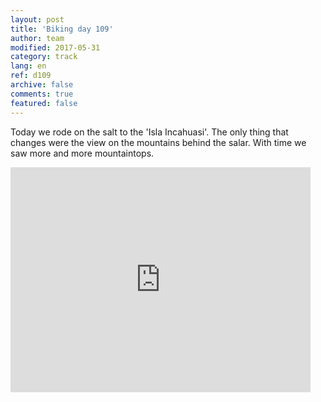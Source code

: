 ```yaml
---   
layout: post 
title: 'Biking day 109'  
author: team 
modified: 2017-05-31
category: track 
lang: en 
ref: d109
archive: false 
comments: true 
featured: false 
--- 
```


 Today we rode on the salt to the 'Isla Incahuasi'. The only thing that changes were the view on the mountains behind the salar. With time we saw more and more mountaintops.

<iframe width='480' height='360' src='http://track-kit.net/maps_s3/?v=embed&track=239604.gpx' frameborder='0' allowfullscreen></iframe>